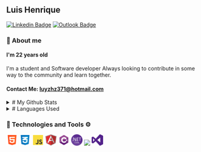 ## Luis Henrique

[![Linkedin Badge](https://img.shields.io/badge/-LinkedIn-blue?style=flat-square&logo=Linkedin&logoColor=white&link=https://www.linkedin.com/in/luis-henrique-nunes/)](https://www.linkedin.com/in/luis-henrique-nunes/)
[![Outlook Badge](https://img.shields.io/badge/Microsoft_Outlook-0078D4?style=flat-square&logo=microsoft-outlook&logoColor=white&link=mailto:luyzhz371@hotmail.com)](mailto:Luyzhz371@hotmail.com)

### :wave: About me

#### I'm 22 years old
I'm a student and Software developer Always looking to contribute in some way to the community and learn together.
#### Contact Me: luyzhz371@hotmail.com


  <details>
  <summary># My Github Stats</summary>
  <img src="https://github-readme-stats.vercel.app/api?username=Lyzhz&show_icons=true&hide_border=true&card_width=100&title_color=b13583&icon_color=4CAF50&text_color=A7F5AA&bg_color=222428">
  </details>

  <details>
  <summary># Languages Used</summary>
  <img src="https://github-readme-stats.vercel.app/api/top-langs/?username=Lyzhz&layout=compact&hide_border=true&title_color=ff91a4&text_color=ff91a4&bg_color=282a36">
  </details>

### 🚀 Technologies and Tools ⚙

<div class="row">
  <img src="https://github.com/Lyzhz/Lyzhz/blob/main/image/logo-html-5-512.png" alt="html" width="30" height="30"/>
  <img src="https://github.com/Lyzhz/Lyzhz/blob/main/image/logo-css-3-512.png" alt="css" width="30" height="30"/>
  <img src="https://github.com/Lyzhz/Lyzhz/blob/main/image/logo-javascript-512.png" alt="git" width="30" height="30"/>
  <img src="https://github.com/Lyzhz/Lyzhz/blob/main/image/angular.png" alt="git" width="30" height="30"/>
  <img src="https://github.com/Lyzhz/Lyzhz/blob/main/image/clogo.png" alt="git" width="30" height="30"/>
  <img src="https://github.com/Lyzhz/Lyzhz/blob/main/image/NET_Core_Logo.svg" alt="git" width="30" height="30"/>

  <img src="https://cdn.svgporn.com/logos/visual-studio-code.svg" height="30">
  <img src="https://github.com/devicons/devicon/blob/master/icons/visualstudio/visualstudio-plain.svg" height="30">
</div>
